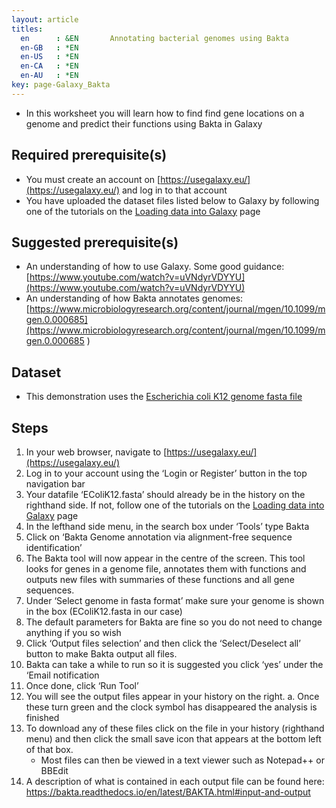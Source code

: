 ```yaml
---
layout: article
titles:
  en      : &EN       Annotating bacterial genomes using Bakta
  en-GB   : *EN
  en-US   : *EN
  en-CA   : *EN
  en-AU   : *EN
key: page-Galaxy_Bakta
---
```


*	In this worksheet you will learn how to find find gene locations on a genome and predict their functions using Bakta in Galaxy

## Required prerequisite(s)
*	You must create an account on [https://usegalaxy.eu/](https://usegalaxy.eu/) and log in to that account
*	You have uploaded the dataset files listed below to Galaxy by following one of the tutorials on the [Loading data into Galaxy](https://galaxyproject.org/support/loading-data/) page

## Suggested prerequisite(s)
*	An understanding of how to use Galaxy. Some good guidance: [https://www.youtube.com/watch?v=uVNdyrVDYYU](https://www.youtube.com/watch?v=uVNdyrVDYYU)
* An understanding of how Bakta annotates genomes: [https://www.microbiologyresearch.org/content/journal/mgen/10.1099/mgen.0.000685](https://www.microbiologyresearch.org/content/journal/mgen/10.1099/mgen.0.000685 )

## Dataset
*	This demonstration uses the [Escherichia coli K12 genome fasta file](https://conmeehan.github.io/PathogenDataCourse/Datasets/EColiK12.fasta)

## Steps
1.	In your web browser, navigate to [https://usegalaxy.eu/](https://usegalaxy.eu/)
2.	Log in to your account using the ‘Login or Register’ button in the top navigation bar
3.	Your datafile ‘EColiK12.fasta’ should already be in the history on the righthand side. If not, follow one of the tutorials on the [Loading data into Galaxy](https://galaxyproject.org/support/loading-data/) page
4.	In the lefthand side menu, in the search box under ‘Tools’ type Bakta
5.	Click on ‘Bakta Genome annotation via alignment-free sequence identification’
6.	The Bakta tool will now appear in the centre of the screen. This tool looks for genes in a genome file, annotates them with functions and outputs new files with summaries of these functions and all gene sequences.
7.	Under ‘Select genome in fasta format’ make sure your genome is shown in the box (EColiK12.fasta in our case)
8.	The default parameters for Bakta are fine so you do not need to change anything if you so wish
9.	Click ‘Output files selection’ and then click the ‘Select/Deselect all’ button to make Bakta output all files.
10.	Bakta can take a while to run so it is suggested you click ‘yes’ under the ‘Email notification
11.	Once done, click ‘Run Tool’
12.	You will see the output files appear in your history on the right.
a.	Once these turn green and the clock symbol has disappeared the analysis is finished
13.	To download any of these files click on the file in your history (righthand menu) and then click the small save icon that appears at the bottom left of that box.
    * Most files can then be viewed in a text viewer such as Notepad++ or BBEdit
14.	A description of what is contained in each output file can be found here: https://bakta.readthedocs.io/en/latest/BAKTA.html#input-and-output 

